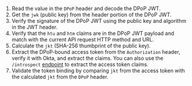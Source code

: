 1. Read the value in the `DPoP` header and decode the DPoP JWT.
2. Get the `jwk` (public key) from the header portion of the DPoP JWT.
3. Verify the signature of the DPoP JWT using the public key and algorithm in the JWT header.
4. Verify that the `htu` and `htm` claims are in the DPoP JWT payload and match with the current API request HTTP method and URL.
5. Calculate the `jkt` (SHA-256 thumbprint of the public key).
6. Extract the DPoP-bound access token from the `Authorization` header, verify it with Okta, and extract the claims. You can also use the `/introspect` [endpoint](https://developer.okta.com/docs/api/openapi/okta-oauth/oauth/tag/CustomAS/#tag/CustomAS/operation/introspectCustomAS) to extract the access token claims.
7. Validate the token binding by comparing `jkt` from the access token with the calculated `jkt` from the `DPoP` header.<br>
<br>
